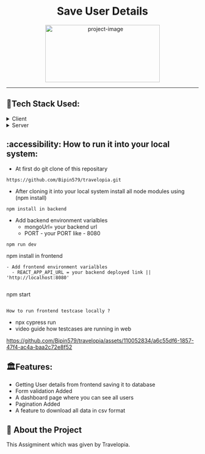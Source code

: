 <h1 align="center" id="title">Save User Details</h1>

<p align="center"><img src="https://github.com/Bipin579/travelopia/assets/110052834/7256befb-7349-40fa-b502-f77b01af88b0" alt="project-image" width="300" height="150/"></p>
<hr/>
<!-- <img width="418" alt="logo" src=""> -->


## :space_invader:Tech Stack Used:

<details>
  <summary>Client</summary>
  <ul>
    <li>HTML</a></li>
    <li>Css</a></li>
    <li>Javascript</li>
    <li>React.js</li>
    <li>Chakra UI</li>
  </ul>
</details>


<details>
  <summary>Server</summary>
  <ul>
    <li>Node</a></li>
    <li>Express</a></li>
    <li>Mongoose</li>
    <li>CSV-writer</li>
  </ul>
</details>



## :accessibility: How to run it into your local system:

- At first do git clone of this repositary
```
https://github.com/Bipin579/travelopia.git
```
- After cloning it into your local system install all node modules using (npm install)
```
npm install in backend
```
- Add backend environment varialbles 
  - mongoUrl= your backend url
  - PORT - your PORT like - 8080
```
npm run dev
```

npm install in frontend
```
- Add frontend environment varialbles 
  - REACT_APP_API_URL = your backend deployed link || 'http://localhost:8080'
  
```
npm start
```

How to run frontend testcase locally ?
```
- npx cypress run
- video guide how testcases are running in web



https://github.com/Bipin579/travelopia/assets/110052834/a6c55df6-1857-47f4-ac4a-baa2c72e8f52




## 🏛️Features:

- Getting User details from frontend saving it to database
- Form validation Added
- A dashboard page where you can see all users
- Pagination Added 
- A feature to download all data in csv format


## :star2: About the Project

This Assigminent which was given by Travelopia.





